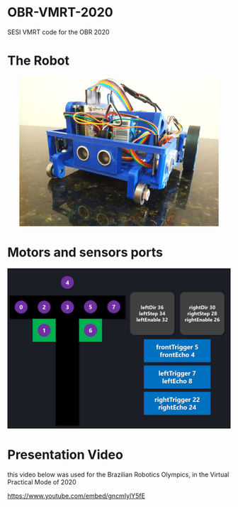 # OBR-VMRT-2020
SESI VMRT code for the OBR 2020

# The Robot
<p align="center"><img src="images/robot.gif" /></p>

# Motors and sensors ports
![Sensors](/images/ports.png)

# Presentation Video
this video below was used for the Brazilian Robotics Olympics, in the Virtual Practical Mode of 2020

https://www.youtube.com/embed/gncmIylY5fE

